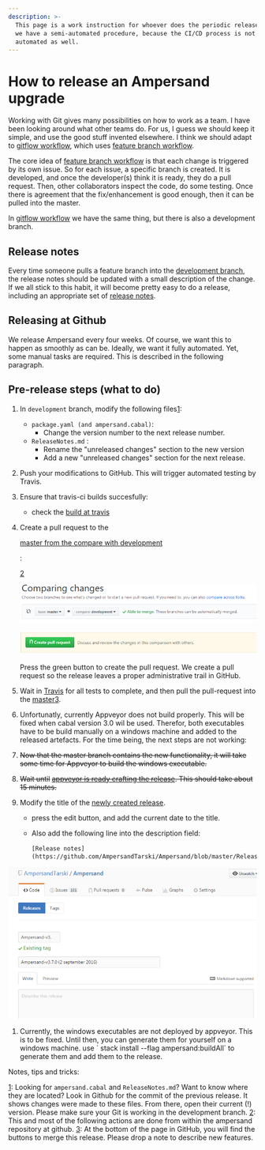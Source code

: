 ```yaml
---
description: >-
  This page is a work instruction for whoever does the periodic release. For now
  we have a semi-automated procedure, because the CI/CD process is not yet fully
  automated as well.
---
```


# How to release an Ampersand upgrade

Working with Git gives many possibilities on how to work as a team. I have been looking around what other teams do. For us, I guess we should keep it simple, and use the good stuff invented elsewhere. I think we should adapt to [gitflow workflow](https://www.atlassian.com/git/tutorials/comparing-workflows/gitflow-workflow), which uses [feature branch workflow](https://www.atlassian.com/git/tutorials/comparing-workflows/feature-branch-workflow).

The core idea of [feature branch workflow](https://www.atlassian.com/git/tutorials/comparing-workflows/feature-branch-workflow) is that each change is triggered by its own issue. So for each issue, a specific branch is created. It is developed, and once the developer\(s\) think it is ready, they do a pull request. Then, other collaborators inspect the code, do some testing. Once there is agreement that the fix/enhancement is good enough, then it can be pulled into the master.

In [gitflow workflow](https://www.atlassian.com/git/tutorials/comparing-workflows/gitflow-workflow) we have the same thing, but there is also a development branch.

## Release notes

Every time someone pulls a feature branch into the [development branch](https://github.com/AmpersandTarski/Ampersand/tree/development), the release notes should be updated with a small description of the change. If we all stick to this habit, it will become pretty easy to do a release, including an appropriate set of [release notes](https://github.com/AmpersandTarski/Ampersand/blob/development/ReleaseNotes.md).

## Releasing at Github

We release Ampersand every four weeks. Of course, we want this to happen as smoothly as can be. Ideally, we want it fully automated. Yet, some manual tasks are required. This is described in the following paragraph.

## Pre-release steps \(what to do\)

1. In `development` branch, modify the following files[1](releasing-ampersand-and-workflow-details.md#myfootnote1):
   * `package.yaml (and ampersand.cabal)`: 
     * Change the version number to the next release number.
   * `ReleaseNotes.md` : 
     * Rename the "unreleased changes" section to the new version
     * Add a new "unreleased changes" section for the next release.
2. Push your modifications to GitHub. This will trigger automated testing by Travis.
3. Ensure that travis-ci builds succesfully:
   * check the [build at travis](https://travis-ci.org/AmpersandTarski/Ampersand)
4. Create a pull request to the

   [master from the compare with development](https://github.com/AmpersandTarski/Ampersand/compare/master...development)

   :

   [2](releasing-ampersand-and-workflow-details.md#myfootnote2)

   ![](.gitbook/assets/comparing-master-and-development.PNG)

   ![](.gitbook/assets/create-pull-request.PNG)

   Press the green button to create the pull request. We create a pull request so the release leaves a proper administrative trail in GitHub.

5. Wait in [Travis](https://travis-ci.org/AmpersandTarski/Ampersand) for all tests to complete, and then pull the pull-request into the [master](https://github.com/AmpersandTarski/Ampersand/)[3](releasing-ampersand-and-workflow-details.md#myfootnote3).
6. Unfortunatly, currently Appveyor does not build properly. This will be fixed when cabal version 3.0 wil be used. Therefor, both executables have to be build manually on a windows machine and added to the released artefacts. For the time being, the next steps are not working:
7. ~~Now that the master branch contains the new functionality, it will take some time for Appveyor to build the windows executable.~~
8. ~~Wait until~~ [~~appveyor is ready crafting the release~~](https://ci.appveyor.com/project/hanjoosten/ampersand)~~. This should take about 15 minutes.~~
9. Modify the title of the [newly created release](https://github.com/AmpersandTarski/Ampersand/releases/latest).
   * press the edit button, and add the current date to the title. 
   * Also add the following line into the description field:

     ```text
     [Release notes](https://github.com/AmpersandTarski/Ampersand/blob/master/ReleaseNotes.md)
     ```

![](.gitbook/assets/modify-release-title.PNG)

1. Currently, the windows executables are not deployed by appveyor. This is to be fixed. Until then, you can generate them for yourself on a windows machine. use \` stack install --flag ampersand:buildAll\` to generate them and add them to the release.

Notes, tips and tricks:

[1](releasing-ampersand-and-workflow-details.md): Looking for `ampersand.cabal` and `ReleaseNotes.md`? Want to know where they are located? Look in Github for the commit of the previous release. It shows changes were made to these files. From there, open their current \(!\) version. Please make sure your Git is working in the development branch. [2](releasing-ampersand-and-workflow-details.md): This and most of the following actions are done from within the ampersand repository at github. [3](releasing-ampersand-and-workflow-details.md): At the bottom of the page in GitHub, you will find the buttons to merge this release. Please drop a note to describe new features.

